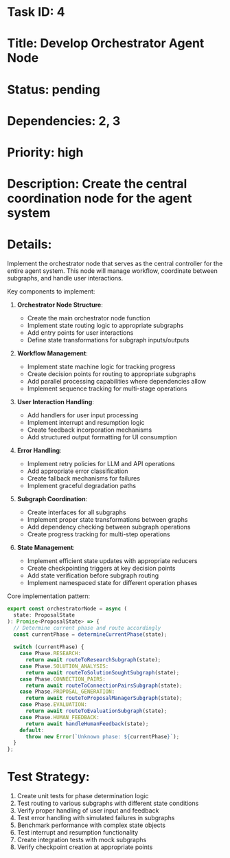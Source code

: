 # Task ID: 4
# Title: Develop Orchestrator Agent Node
# Status: pending
# Dependencies: 2, 3
# Priority: high
# Description: Create the central coordination node for the agent system

# Details:
Implement the orchestrator node that serves as the central controller for the entire agent system. This node will manage workflow, coordinate between subgraphs, and handle user interactions.

Key components to implement:

1. **Orchestrator Node Structure**:
   - Create the main orchestrator node function
   - Implement state routing logic to appropriate subgraphs
   - Add entry points for user interactions
   - Define state transformations for subgraph inputs/outputs

2. **Workflow Management**:
   - Implement state machine logic for tracking progress
   - Create decision points for routing to appropriate subgraphs
   - Add parallel processing capabilities where dependencies allow
   - Implement sequence tracking for multi-stage operations

3. **User Interaction Handling**:
   - Add handlers for user input processing
   - Implement interrupt and resumption logic
   - Create feedback incorporation mechanisms
   - Add structured output formatting for UI consumption

4. **Error Handling**:
   - Implement retry policies for LLM and API operations
   - Add appropriate error classification
   - Create fallback mechanisms for failures
   - Implement graceful degradation paths

5. **Subgraph Coordination**:
   - Create interfaces for all subgraphs
   - Implement proper state transformations between graphs
   - Add dependency checking between subgraph operations
   - Create progress tracking for multi-step operations

6. **State Management**:
   - Implement efficient state updates with appropriate reducers
   - Create checkpointing triggers at key decision points
   - Add state verification before subgraph routing
   - Implement namespaced state for different operation phases

Core implementation pattern:
```typescript
export const orchestratorNode = async (
  state: ProposalState
): Promise<ProposalState> => {
  // Determine current phase and route accordingly
  const currentPhase = determineCurrentPhase(state);
  
  switch (currentPhase) {
    case Phase.RESEARCH:
      return await routeToResearchSubgraph(state);
    case Phase.SOLUTION_ANALYSIS:
      return await routeToSolutionSoughtSubgraph(state);
    case Phase.CONNECTION_PAIRS:
      return await routeToConnectionPairsSubgraph(state);
    case Phase.PROPOSAL_GENERATION:
      return await routeToProposalManagerSubgraph(state);
    case Phase.EVALUATION:
      return await routeToEvaluationSubgraph(state);
    case Phase.HUMAN_FEEDBACK:
      return await handleHumanFeedback(state);
    default:
      throw new Error(`Unknown phase: ${currentPhase}`);
  }
};
```

# Test Strategy:
1. Create unit tests for phase determination logic
2. Test routing to various subgraphs with different state conditions
3. Verify proper handling of user input and feedback
4. Test error handling with simulated failures in subgraphs
5. Benchmark performance with complex state objects
6. Test interrupt and resumption functionality
7. Create integration tests with mock subgraphs
8. Verify checkpoint creation at appropriate points